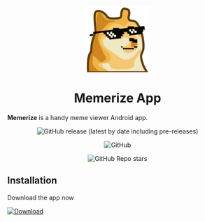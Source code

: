 <p align="center">
  <img width="150" src="/logo.svg" alt="Memerize Logo"></a>
</p>

<h1 align="center">Memerize App</h1>

**Memerize** is a handy meme viewer Android app.


<div align="center">

![GitHub release (latest by date including pre-releases)](https://img.shields.io/github/v/release/SuhasDissa/MemerizeApp?include_prereleases)

![GitHub](https://img.shields.io/github/license/Suhasdissa/MemerizeApp)

![GitHub Repo stars](https://img.shields.io/github/stars/Suhasdissa/memerizeapp)

</div>

## Installation

Download the app now

[![Download](https://img.shields.io/badge/Download-238636?style=for-the-badge&logoColor=white)](https://github.com/SuhasDissa/MemerizeApp/releases)
